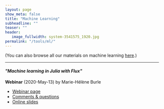 ```yaml
---
layout: page
show_meta: false
title: "Machine Learning"
subheadline: ""
teaser: ""
header:
   image_fullwidth: system-3541575_1920.jpg
permalink: "/tools/ml/"
---
```


(You can also browse all our materials on machine learning <a href="https://westgrid-ml.netlify.app/" target="_blank">here</a>.)

---

<a name="acl"></a>
#### *"Machine learning in Julia with Flux"*

**Webinar** (2020-May-13) by Marie-Hélène Burle

* <a href="https://westgrid-ml.netlify.app/webinars/flux.html" target="_blank">Webinar page</a>
* <a href="https://westgrid-ml.netlify.app/webinars/flux.html#headline-4" target="_blank">Comments & questions</a>
* <a href="https://westgrid-webinars.netlify.app/flux#" target="_blank">Online slides</a>

<!-- --- -->

<!-- <a name="dar"></a> -->
<!-- #### *"Managing many files with Disk ARchiver (DAR)"* -->

<!-- **Webinar** (2019-May-01) by Alex Razoumov -->

<!-- * [ZIP file with slides and bash functions]({{ site.baseurl }}/materials/dar20190501.zip) -->

<!-- <div class="flex-video"> -->
<!-- 	<iframe width="782" height="440" src="https://www.youtube.com/embed/AeZSPa4aMnk" frameborder="0" -->
<!-- 	allow="accelerometer; autoplay; encrypted-media; gyroscope; picture-in-picture" -->
<!-- 	allowfullscreen></iframe> -->
<!-- </div> -->

<!-- --- -->

<!-- <a name="rdmToolsPlatforms"></a> -->
<!-- #### *"Research Data Management Tools, Platforms, and Best Practices for Canadian Researchers"* -->

<!-- **Webinar** (2019-Mar-20) by Alex Garnett and Adam McKenzie -->

<!-- * [PDF slides]({{ site.baseurl }}/materials/rdm20190320.pdf) -->

<!-- <div class="flex-video"> -->
<!-- 	<iframe width="966" height="543" src="https://www.youtube.com/embed/ZMl6bZT7ZU0" frameborder="0" -->
<!-- 	allow="accelerometer; autoplay; encrypted-media; gyroscope; picture-in-picture" -->
<!-- 	allowfullscreen></iframe> -->
<!-- </div> -->

